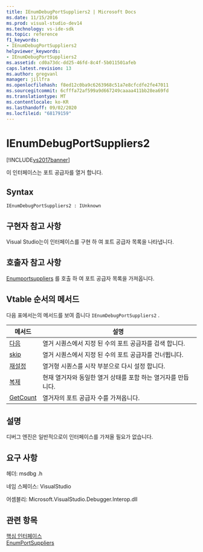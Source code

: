 ```yaml
---
title: IEnumDebugPortSuppliers2 | Microsoft Docs
ms.date: 11/15/2016
ms.prod: visual-studio-dev14
ms.technology: vs-ide-sdk
ms.topic: reference
f1_keywords:
- IEnumDebugPortSuppliers2
helpviewer_keywords:
- IEnumDebugPortSuppliers2
ms.assetid: cd0a73dc-dd25-46fd-8c4f-5b011501afeb
caps.latest.revision: 13
ms.author: gregvanl
manager: jillfra
ms.openlocfilehash: f8ed12c0ba9c6263968c51a7e8cfcdfe2fe47011
ms.sourcegitcommit: 6cfffa72af599a9d667249caaaa411bb28ea69fd
ms.translationtype: MT
ms.contentlocale: ko-KR
ms.lasthandoff: 09/02/2020
ms.locfileid: "68179159"
---
```

# <a name="ienumdebugportsuppliers2"></a>IEnumDebugPortSuppliers2
[!INCLUDE[vs2017banner](../../../includes/vs2017banner.md)]

이 인터페이스는 포트 공급자를 열거 합니다.  
  
## <a name="syntax"></a>Syntax  
  
```  
IEnumDebugPortSuppliers2 : IUnknown  
```  
  
## <a name="notes-for-implementers"></a>구현자 참고 사항  
 Visual Studio는이 인터페이스를 구현 하 여 포트 공급자 목록을 나타냅니다.  
  
## <a name="notes-for-callers"></a>호출자 참고 사항  
 [Enumportsuppliers](../../../extensibility/debugger/reference/idebugcoreserver2-enumportsuppliers.md) 를 호출 하 여 포트 공급자 목록을 가져옵니다.  
  
## <a name="methods-in-vtable-order"></a>Vtable 순서의 메서드  
 다음 표에서는의 메서드를 보여 줍니다 `IEnumDebugPortSuppliers2` .  
  
|메서드|설명|  
|------------|-----------------|  
|[다음](../../../extensibility/debugger/reference/ienumdebugportsuppliers2-next.md)|열거 시퀀스에서 지정 된 수의 포트 공급자를 검색 합니다.|  
|[skip](../../../extensibility/debugger/reference/ienumdebugportsuppliers2-skip.md)|열거 시퀀스에서 지정 된 수의 포트 공급자를 건너뜁니다.|  
|[재설정](../../../extensibility/debugger/reference/ienumdebugportsuppliers2-reset.md)|열거형 시퀀스를 시작 부분으로 다시 설정 합니다.|  
|[복제](../../../extensibility/debugger/reference/ienumdebugportsuppliers2-clone.md)|현재 열거자와 동일한 열거 상태를 포함 하는 열거자를 만듭니다.|  
|[GetCount](../../../extensibility/debugger/reference/ienumdebugportsuppliers2-getcount.md)|열거자의 포트 공급자 수를 가져옵니다.|  
  
## <a name="remarks"></a>설명  
 디버그 엔진은 일반적으로이 인터페이스를 가져올 필요가 없습니다.  
  
## <a name="requirements"></a>요구 사항  
 헤더: msdbg .h  
  
 네임 스페이스: VisualStudio  
  
 어셈블리: Microsoft.VisualStudio.Debugger.Interop.dll  
  
## <a name="see-also"></a>관련 항목  
 [핵심 인터페이스](../../../extensibility/debugger/reference/core-interfaces.md)   
 [EnumPortSuppliers](../../../extensibility/debugger/reference/idebugcoreserver2-enumportsuppliers.md)
